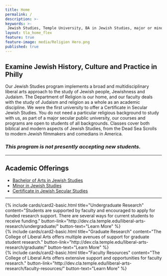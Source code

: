 ```yaml
---
title: Home
permalink: /
description: >-  
keywords: >-
 Jewish Studies, Temple University, BA in Jewish Studies, major or minor in Jewish Studies
layout: tla_home_flex
feature: true
feature-image: media/Religion Hero.png
published: true
---
```

## Examine Jewish History, Culture and Practice in Philly
Our Jewish Studies program implements a broad and multidisciplinary liberal arts approach to the study of Jewish people, Jewishness and Judaism. The Department of Religion is our home, and our faculty deals with the study of Judaism and religion as a whole as an academic discipline. We were the first university to offer a Certificate in Secular Jewish Studies. You do not need a particular religious background to study with us, as part of a major secular public university, our courses and programs are open to students of all backgrounds. Classes cover both biblical and modern aspects of Jewish Studies, from the Dead Sea Scrolls to modern Jewish filmmakers and comedians in America.  

### _This program is not presently accepting new students._

___

## Academic Offerings
- [Bachelor of Arts in Jewish Studies](http://bulletin.temple.edu/undergraduate/liberal-arts/jewish-studies/ba-jewish-studies/)
- [Minor in Jewish Studies](http://bulletin.temple.edu/undergraduate/liberal-arts/jewish-studies/minor-jewish-studies/)
- [Certificate in Jewish Secular Studies](http://bulletin.temple.edu/undergraduate/liberal-arts/certificate-programs/certificate-jewish-secular-studies/)

___

<div class="row row-wide">
  <div class="col m12 l4">{% include cards/card2-basic.html
    title="Undergraduate Research"
    content="Students are supported by faculty and encouraged to apply for funded research support. There are several ways for current    students to receive funding."
    button-link="http://dev.cla.temple.edu/liberal-arts-research/undergraduate/"
    button-text="Learn More" %}
  </div>
  <div class="col m12 l4">{% include cards/card2-basic.html
    title="Graduate Research"
    content="The College of Liberal Arts offers multiple avenues of support for graduate student research."
    button-link="http://dev.cla.temple.edu/liberal-arts-research/graduate/"
    button-text="Learn More" %}
    </div>
    <div class="col m12 l4">{% include cards/card2-basic.html
      title="Faculty Resources"
      content="The College of Liberal Arts offers extensive support and opportunities for faculty research."
      button-link="http://dev.cla.temple.edu/liberal-arts-research/faculty-resources/"
      button-text="Learn More" %}
    </div>
</div>

<!-- <ul class="flex-cards">
  <li class="flex-cards-item">
    <div class="flex-card">

      <h2 class="flex-card-title">card</h2>
      <p class="flex-card-text">
        This is the shorthand for flex-grow, flex-shrink and flex-basis combined. The second and third parameters
        (flex-shrink and flex-basis) are optional. Default is 0 1 auto.

      </p>
      <button class="flex-btn">Button</button>

    </div>
  </li>
  <li class="flex-cards-item">
    <div class="flex-card">

      <h2 class="flex-card-title">card</h2>
      <p class="flex-card-text">
        This is the shorthand for flex-grow, flex-shrink and flex-basis combined. The second and third parameters
        (flex-shrink and flex-basis) are optional. Default is 0 1 auto and this goes on to have more background-color:
        gray; background-color: gray; background-color: gray; background-c
      </p>
      <button class="flex-btn">Button</button>

    </div>
  </li>
  <li class="flex-cards-item">
    <div class="flex-card">

      <h2 class="flex-card-title">card</h2>
      <p class="flex-card-text">
        This is the shorthand for flex-grow, flex-shrink and flex-basis combined. The second and third parameters
        (flex-shrink and flex-basis) are optional. Default is 0 1 auto.
      </p>

      <button class="flex-btn">Button</button>

    </div>
  </li>
</ul> -->

